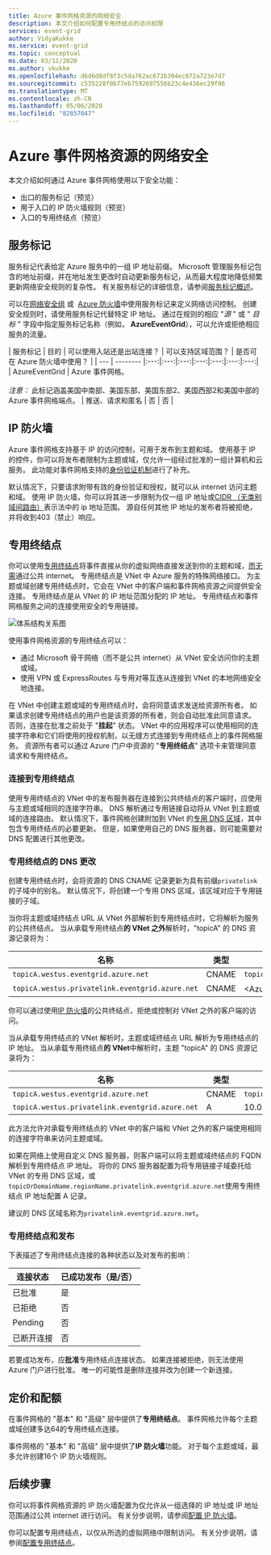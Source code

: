 ```yaml
---
title: Azure 事件网格资源的网络安全
description: 本文介绍如何配置专用终结点的访问权限
services: event-grid
author: VidyaKukke
ms.service: event-grid
ms.topic: conceptual
ms.date: 03/11/2020
ms.author: vkukke
ms.openlocfilehash: d6d6d8df8f3c5da762ac672b304ec072a723e7d7
ms.sourcegitcommit: c535228f0b77eb7592697556b23c4e436ec29f96
ms.translationtype: MT
ms.contentlocale: zh-CN
ms.lasthandoff: 05/06/2020
ms.locfileid: "82857047"
---
```

# <a name="network-security-for-azure-event-grid-resources"></a>Azure 事件网格资源的网络安全
本文介绍如何通过 Azure 事件网格使用以下安全功能： 

- 出口的服务标记（预览）
- 用于入口的 IP 防火墙规则（预览）
- 入口的专用终结点（预览）


## <a name="service-tags"></a>服务标记
服务标记代表给定 Azure 服务中的一组 IP 地址前缀。 Microsoft 管理服务标记包含的地址前缀，并在地址发生更改时自动更新服务标记，从而最大程度地降低频繁更新网络安全规则的复杂性。 有关服务标记的详细信息，请参阅[服务标记概述](../virtual-network/service-tags-overview.md)。

可以在[网络安全组](../virtual-network/security-overview.md#security-rules) 或  [Azure 防火墙](../firewall/service-tags.md)中使用服务标记来定义网络访问控制。 创建安全规则时，请使用服务标记代替特定 IP 地址。 通过在规则的相应 "*源* " 或 " *目标* " 字段中指定服务标记名称（例如， **AzureEventGrid**），可以允许或拒绝相应服务的流量。

| 服务标记 | 目的 | 可以使用入站还是出站连接？ | 可以支持区域范围？ | 是否可在 Azure 防火墙中使用？ |
| --- | -------- |:---:|:---:|:---:|:---:|:---:|:---:|:---:|
| AzureEventGrid | Azure 事件网格。 <br/><br/>*注意：* 此标记涵盖美国中南部、美国东部、美国东部2、美国西部2和美国中部的 Azure 事件网格端点。 | 推送、请求和匿名 | 否 | 否 |


## <a name="ip-firewall"></a>IP 防火墙 
Azure 事件网格支持基于 IP 的访问控制，可用于发布到主题和域。 使用基于 IP 的控件，你可以将发布者限制为主题或域，仅允许一组经过批准的一组计算机和云服务。 此功能对事件网格支持的[身份验证机制](security-authentication.md)进行了补充。

默认情况下，只要请求附带有效的身份验证和授权，就可以从 internet 访问主题和域。 使用 IP 防火墙，你可以将其进一步限制为仅一组 IP 地址或[CIDR （无类别域间路由）](https://en.wikipedia.org/wiki/Classless_Inter-Domain_Routing)表示法中的 ip 地址范围。 源自任何其他 IP 地址的发布者将被拒绝，并将收到403（禁止）响应。


## <a name="private-endpoints"></a>专用终结点
你可以使用[专用终结点](../private-link/private-endpoint-overview.md)将事件直接从你的虚拟网络直接发送到你的主题和域，[而无需](../private-link/private-link-overview.md)通过公共 internet。 专用终结点是 VNet 中 Azure 服务的特殊网络接口。 为主题或域创建专用终结点时，它会在 VNet 中的客户端和事件网格资源之间提供安全连接。 专用终结点是从 VNet 的 IP 地址范围分配的 IP 地址。 专用终结点和事件网格服务之间的连接使用安全的专用链接。

![体系结构关系图](./media/network-security/architecture-diagram.png)

使用事件网格资源的专用终结点可以：

- 通过 Microsoft 骨干网络（而不是公共 internet）从 VNet 安全访问你的主题或域。
- 使用 VPN 或 ExpressRoutes 与专用对等互连从连接到 VNet 的本地网络安全地连接。

在 VNet 中创建主题或域的专用终结点时，会将同意请求发送给资源所有者。 如果请求创建专用终结点的用户也是该资源的所有者，则会自动批准此同意请求。 否则，连接在批准之前处于 "**挂起**" 状态。 VNet 中的应用程序可以使用相同的连接字符串和它们将使用的授权机制，以无缝方式连接到专用终结点上的事件网格服务。 资源所有者可以通过 Azure 门户中资源的 "**专用终结点**" 选项卡来管理同意请求和专用终结点。

### <a name="connect-to-private-endpoints"></a>连接到专用终结点
使用专用终结点的 VNet 中的发布服务器在连接到公共终结点的客户端时，应使用与主题或域相同的连接字符串。 DNS 解析通过专用链接自动将从 VNet 到主题或域的连接路由。 默认情况下，事件网格创建附加到 VNet 的[专用 DNS 区域](../dns/private-dns-overview.md)，其中包含专用终结点的必要更新。 但是，如果使用自己的 DNS 服务器，则可能需要对 DNS 配置进行其他更改。

### <a name="dns-changes-for-private-endpoints"></a>专用终结点的 DNS 更改
创建专用终结点时，会将资源的 DNS CNAME 记录更新为具有前缀`privatelink`的子域中的别名。 默认情况下，将创建一个专用 DNS 区域，该区域对应于专用链接的子域。 

当你将主题或域终结点 URL 从 VNet 外部解析到专用终结点时，它将解析为服务的公共终结点。 当从承载专用终结点**的 VNet 之外**解析时，"topicA" 的 DNS 资源记录将为：

| 名称                                          | 类型      | 值                                         |
| --------------------------------------------- | ----------| --------------------------------------------- |  
| `topicA.westus.eventgrid.azure.net`             | CNAME     | `topicA.westus.privatelink.eventgrid.azure.net` |
| `topicA.westus.privatelink.eventgrid.azure.net` | CNAME     | \<Azure 流量管理器配置文件\>

你可以通过使用[IP 防火墙](#ip-firewall)的公共终结点，拒绝或控制对 VNet 之外的客户端的访问。 

当从承载专用终结点的 VNet 解析时，主题或域终结点 URL 解析为专用终结点的 IP 地址。 当从承载专用终结点**的 VNet**中解析时，主题 "topicA" 的 DNS 资源记录将为：

| 名称                                          | 类型      | 值                                         |
| --------------------------------------------- | ----------| --------------------------------------------- |  
| `topicA.westus.eventgrid.azure.net`             | CNAME     | `topicA.westus.privatelink.eventgrid.azure.net` |
| `topicA.westus.privatelink.eventgrid.azure.net` | A         | 10.0.0.5

此方法允许对承载专用终结点的 VNet 中的客户端和 VNet 之外的客户端使用相同的连接字符串来访问主题或域。

如果在网络上使用自定义 DNS 服务器，则客户端可以将主题或域终结点的 FQDN 解析到专用终结点 IP 地址。 将你的 DNS 服务器配置为将专用链接子域委托给 VNet 的专用 DNS 区域，或`topicOrDomainName.regionName.privatelink.eventgrid.azure.net`使用专用终结点 IP 地址配置 A 记录。

建议的 DNS 区域名称为`privatelink.eventgrid.azure.net`。

### <a name="private-endpoints-and-publishing"></a>专用终结点和发布

下表描述了专用终结点连接的各种状态以及对发布的影响：

| 连接状态   |  已成功发布（是/否） |
| ------------------ | -------------------------------|
| 已批准           | 是                            |
| 已拒绝           | 否                             |
| Pending            | 否                             |
| 已断开连接       | 否                             |

若要成功发布，应**批准**专用终结点连接状态。 如果连接被拒绝，则无法使用 Azure 门户进行批准。 唯一的可能性是删除连接并改为创建一个新连接。

## <a name="pricing-and-quotas"></a>定价和配额
在事件网格的 "基本" 和 "高级" 层中提供了**专用终结点**。 事件网格允许每个主题或域创建多达64的专用终结点连接。 

事件网格的 "基本" 和 "高级" 层中提供了**IP 防火墙**功能。 对于每个主题或域，最多允许创建16个 IP 防火墙规则。

## <a name="next-steps"></a>后续步骤
你可以将事件网格资源的 IP 防火墙配置为仅允许从一组选择的 IP 地址或 IP 地址范围通过公共 internet 进行访问。 有关分步说明，请参阅[配置 IP 防火墙](configure-firewall.md)。

你可以配置专用终结点，以仅从所选的虚拟网络中限制访问。 有关分步说明，请参阅[配置专用终结点](configure-private-endpoints.md)。
